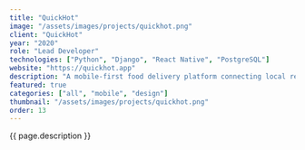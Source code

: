 ```yaml
---
title: "QuickHot"
image: "/assets/images/projects/quickhot.png"
client: "QuickHot"
year: "2020"
role: "Lead Developer"
technologies: ["Python", "Django", "React Native", "PostgreSQL"]
website: "https://quickhot.app"
description: "A mobile-first food delivery platform connecting local restaurants with customers through an intuitive ordering system."
featured: true
categories: ["all", "mobile", "design"]
thumbnail: "/assets/images/projects/quickhot.png"
order: 13
---
```


{{ page.description }} 